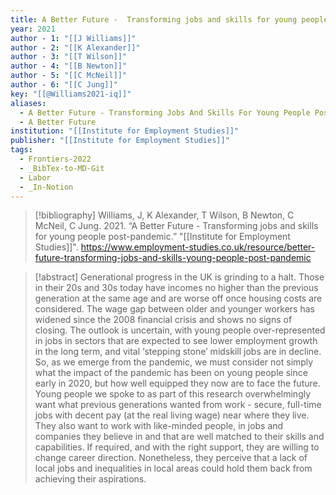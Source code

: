 ```yaml
---
title: A Better Future -  Transforming jobs and skills for young people post-pandemic
year: 2021
author - 1: "[[J Williams]]"
author - 2: "[[K Alexander]]"
author - 3: "[[T Wilson]]"
author - 4: "[[B Newton]]"
author - 5: "[[C McNeil]]"
author - 6: "[[C Jung]]"
key: "[[@Williams2021-iq]]"
aliases:
  - A Better Future - Transforming Jobs And Skills For Young People Post-Pandemic
  - A Better Future
institution: "[[Institute for Employment Studies]]"
publisher: "[[Institute for Employment Studies]]"
tags:
  - Frontiers-2022
  - _BibTex-to-MD-Git
  - Labor
  - _In-Notion
---
```


> [!bibliography]
> Williams, J, K Alexander, T Wilson, B Newton, C McNeil, C Jung. 2021. “A Better Future -  Transforming jobs and skills for young people post-pandemic.” "[[Institute for Employment Studies]]". https://www.employment-studies.co.uk/resource/better-future-transforming-jobs-and-skills-young-people-post-pandemic

> [!abstract]
> Generational progress in the UK is grinding to a halt. Those in their 20s and 30s today have incomes no higher than the previous generation at the same age and are worse off once housing costs are considered. The wage gap between older and younger workers has widened since the 2008 financial crisis and shows no signs of closing. The outlook is uncertain, with young people over-represented in jobs in sectors that are expected to see lower employment growth in the long term, and vital ‘stepping stone’ midskill jobs are in decline. So, as we emerge from the pandemic, we must consider not simply what the impact of the pandemic has been on young people since early in 2020, but how well equipped they now are to face the future. Young people we spoke to as part of this research overwhelmingly want what previous generations wanted from work -  secure, full-time jobs with decent pay (at the real living wage) near where they live. They also want to work with like-minded people, in jobs and companies they believe in and that are well matched to their skills and capabilities. If required, and with the right support, they are willing to change career direction. Nonetheless, they perceive that a lack of local jobs and inequalities in local areas could hold them back from achieving their aspirations.